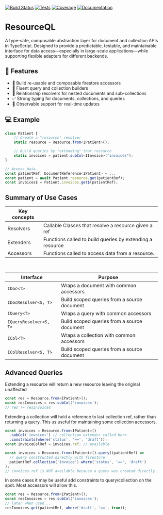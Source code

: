 [![Build Status](https://github.com/ouijan/resource-ql/actions/workflows/build.yml/badge.svg)](https://github.com/ouijan/resource-ql/actions/workflows/build.yml)
[![Tests](https://github.com/ouijan/resource-ql/actions/workflows/tests.yml/badge.svg)](https://github.com/ouijan/resource-ql/actions/workflows/tests.yml)
[![Coverage](https://ouijan.github.io/resource-ql/coverage/coverage.svg)](https://ouijan.github.io/resource-ql/coverage/lcov-report)
[![Documentation](https://ouijan.github.io/resource-ql/docs/coverage.svg)](https://ouijan.github.io/resource-ql/docs)

# ResourceQL

A type-safe, composable abstraction layer for document and collection APIs in TypeScript. Designed to provide a predictable, testable, and maintainable interface for data access—especially in large-scale applications—while supporting flexible adapters for different backends.

## 🚀 Features

- 🔨 Build re-usable and composable firestore accessors
- 🧱 Fluent query and collection builders
- 🔗 Relationship resolvers for nested documents and sub-collections
- ✅ Strong typing for documents, collections, and queries
- 🔁 Observable support for real-time updates

## 💻 Example

```ts
class Patient {
    // Create a "resource" resolver
    static resource = Resource.from<IPatient>();

    // Build queries by "extending" that resource
    static invoices = patient.subCol<IInvoice>("invoices");
}

// Access data
const patientRef: DocumentReference<IPatient> = ...
const patient = await Patient.resource.get(patientRef);
const invoices$ = Patient.invoices.get$(patientRef);
```

## Summary of Use Cases

| Key concepts |                                                           |
| ------------ | --------------------------------------------------------- |
| Resolvers    | Callable Classes that resolve a resource given a ref      |
| Extenders    | Functions called to build queries by extending a resource |
| Accessors    | Functions called to access data from a resource.          |

&nbsp;

| Interface              | Purpose                                     |
| ---------------------- | ------------------------------------------- |
| `IDoc<T>`              | Wraps a document with common accessors      |
| `IDocResolver<S, T>`   | Build scoped queries from a source document |
| `IQuery<T>`            | Wraps a query with common accessors         |
| `IQueryResolver<S, T>` | Build scoped queries from a source document |
| `ICol<T>`              | Wraps a collection with common accessors    |
| `IColResolver<S, T>`   | Build scoped queries from a source document |

## Advanced Queries

Extending a resource will return a new resource leaving the original unaffected

```ts
const res = Resource.from<IPatient>();
const resInvoices = res.subCol('invoices');
// res != resInvoices
```

Extending a collection will hold a reference to last collection ref, rather than returning a query. This us useful for maintaining some collection accessors.

```ts
const invoices = Resource.from<IPatient>()
  .subCol('invoices') // collection extender called here
  .constraints(where('status', '==', 'draft'));
const invoiceColRef = invoices.ref; // available

const invoices = Resource.from<IPatient>().query((patientRef) =>
  // query constructed directly with firestore
  patientRef.collection('invoice').where('status', '==', 'draft')
);
// invoices.ref is NOT available because a query was created directly
```

In some cases it may be useful add constraints to query/collection on the spot. Most accessors will allow this.

```ts
const res = Resource.from<IPatient>();
const resInvoices = res.subCol('invoices');
// later when used...
resInvoices.get(patientRef, where('draft', '==', true));
```
